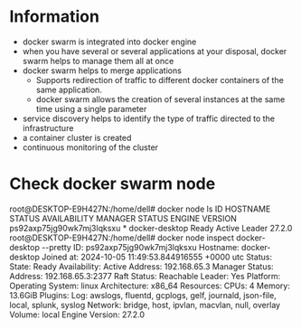 # Information

- docker swarm is integrated into docker engine
- when you have several or several applications at your disposal, docker swarm helps to manage them all at once
- docker swarm helps to merge applications
    - Supports redirection of traffic to different docker containers of the same application.
    - docker swarm allows the creation of several instances at the same time using a single parameter
- service discovery helps to identify the type of traffic directed to the infrastructure
- a container cluster is created
- continuous monitoring of the cluster


# Check docker swarm node

root@DESKTOP-E9H427N:/home/dell# docker node ls
ID                            HOSTNAME         STATUS    AVAILABILITY   MANAGER STATUS   ENGINE VERSION
ps92axp75jg90wk7mj3lqksxu *   docker-desktop   Ready     Active         Leader           27.2.0
root@DESKTOP-E9H427N:/home/dell# docker node inspect docker-desktop --pretty
ID:                     ps92axp75jg90wk7mj3lqksxu
Hostname:               docker-desktop
Joined at:              2024-10-05 11:49:53.844916555 +0000 utc
Status:
 State:                 Ready
 Availability:          Active
 Address:               192.168.65.3
Manager Status:
 Address:               192.168.65.3:2377
 Raft Status:           Reachable
 Leader:                Yes
Platform:
 Operating System:      linux
 Architecture:          x86_64
Resources:
 CPUs:                  4
 Memory:                13.6GiB
Plugins:
 Log:           awslogs, fluentd, gcplogs, gelf, journald, json-file, local, splunk, syslog
 Network:               bridge, host, ipvlan, macvlan, null, overlay
 Volume:                local
Engine Version:         27.2.0